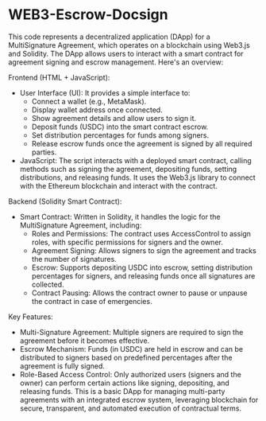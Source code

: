 # WEB3-Escrow-Docsign

This code represents a decentralized application (DApp) for a MultiSignature Agreement, which operates on a blockchain using Web3.js and Solidity. The DApp allows users to interact with a smart contract for agreement signing and escrow management. Here's an overview:

Frontend (HTML + JavaScript):
* User Interface (UI): It provides a simple interface to:
    * Connect a wallet (e.g., MetaMask).
    * Display wallet address once connected.
    * Show agreement details and allow users to sign it.
    * Deposit funds (USDC) into the smart contract escrow.
    * Set distribution percentages for funds among signers.
    * Release escrow funds once the agreement is signed by all required parties.
* JavaScript: The script interacts with a deployed smart contract, calling methods such as signing the agreement, depositing funds, setting distributions, and releasing funds. It uses the Web3.js library to connect with the Ethereum blockchain and interact with the contract.

Backend (Solidity Smart Contract):
* Smart Contract: Written in Solidity, it handles the logic for the MultiSignature Agreement, including:
    * Roles and Permissions: The contract uses AccessControl to assign roles, with specific permissions for signers and the owner.
    * Agreement Signing: Allows signers to sign the agreement and tracks the number of signatures.
    * Escrow: Supports depositing USDC into escrow, setting distribution percentages for signers, and releasing funds once all signatures are collected.
    * Contract Pausing: Allows the contract owner to pause or unpause the contract in case of emergencies.

Key Features:
* Multi-Signature Agreement: Multiple signers are required to sign the agreement before it becomes effective.
* Escrow Mechanism: Funds (in USDC) are held in escrow and can be distributed to signers based on predefined percentages after the agreement is fully signed.
* Role-Based Access Control: Only authorized users (signers and the owner) can perform certain actions like signing, depositing, and releasing funds.
This is a basic DApp for managing multi-party agreements with an integrated escrow system, leveraging blockchain for secure, transparent, and automated execution of contractual terms.
